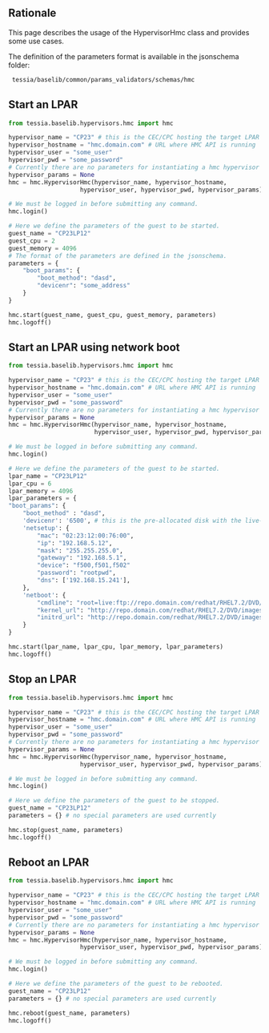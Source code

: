<!--
Copyright 2016, 2017 IBM Corp.

Licensed under the Apache License, Version 2.0 (the "License");
you may not use this file except in compliance with the License.
You may obtain a copy of the License at

   http://www.apache.org/licenses/LICENSE-2.0

Unless required by applicable law or agreed to in writing, software
distributed under the License is distributed on an "AS IS" BASIS,
WITHOUT WARRANTIES OR CONDITIONS OF ANY KIND, either express or implied.
See the License for the specific language governing permissions and
limitations under the License.
-->
## Rationale

This page describes the usage of the HypervisorHmc class and provides some use cases.

The definition of the parameters format is available in the jsonschema folder:

```bash
 tessia/baselib/common/params_validators/schemas/hmc
```

## Start an LPAR

```python
from tessia.baselib.hypervisors.hmc import hmc

hypervisor_name = "CP23" # this is the CEC/CPC hosting the target LPAR
hypervisor_hostname = "hmc.domain.com" # URL where HMC API is running
hypervisor_user = "some_user"
hypervisor_pwd = "some_password"
# Currently there are no parameters for instantiating a hmc hypervisor
hypervisor_params = None
hmc = hmc.HypervisorHmc(hypervisor_name, hypervisor_hostname,
                    hypervisor_user, hypervisor_pwd, hypervisor_params)

# We must be logged in before submitting any command.
hmc.login()

# Here we define the parameters of the guest to be started.
guest_name = "CP23LP12"
guest_cpu = 2
guest_memory = 4096
# The format of the parameters are defined in the jsonschema.
parameters = {
    "boot_params": {
        "boot_method": "dasd",
        "devicenr": "some_address"
    }
}

hmc.start(guest_name, guest_cpu, guest_memory, parameters)
hmc.logoff()
```

## Start an LPAR using network boot

```python
from tessia.baselib.hypervisors.hmc import hmc

hypervisor_name = "CP23" # this is the CEC/CPC hosting the target LPAR
hypervisor_hostname = "hmc.domain.com" # URL where HMC API is running
hypervisor_user = "some_user"
hypervisor_pwd = "some_password"
# Currently there are no parameters for instantiating a hmc hypervisor
hypervisor_params = None
hmc = hmc.HypervisorHmc(hypervisor_name, hypervisor_hostname,
                        hypervisor_user, hypervisor_pwd, hypervisor_params)

# We must be logged in before submitting any command.
hmc.login()

# Here we define the parameters of the guest to be started.
lpar_name = "CP23LP12"
lpar_cpu = 6
lpar_memory = 4096
lpar_parameters = {
"boot_params": {
    "boot_method" : "dasd",
    'devicenr': '6500', # this is the pre-allocated disk with the live-image
    'netsetup': {
        "mac": "02:23:12:00:76:00",
        "ip": "192.168.5.12",
        "mask": "255.255.255.0",
        "gateway": "192.168.5.1",
        "device": "f500,f501,f502"
        "password": "rootpwd",
        "dns": ['192.168.15.241'],
    },
    'netboot': {
        "cmdline": "root=live:ftp://repo.domain.com/redhat/RHEL7.2/DVD/images/install.img ro ramdisk_size=50000 cio_ignore=all,!condev,rd.dasd=0.0.7e2c readonly=0 rd.znet=qeth,0.0.f500,0.0.f501,0.0.f502,layer2=1 ip=192.168.5.12::192.168.5.1:255.255.255.0:cp23lp12:enccw0.0.f500:none nameserver=192.168.15.241 searchdns=domain.com inst.ks=http://installserver.domain.com/ks.file inst.vnc inst.vncpassword=",
        "kernel_url": "http://repo.domain.com/redhat/RHEL7.2/DVD/images/kernel.img",
        "initrd_url": "http://repo.domain.com/redhat/RHEL7.2/DVD/images/initrd.img",
    }
}

hmc.start(lpar_name, lpar_cpu, lpar_memory, lpar_parameters)
hmc.logoff()
```

## Stop an LPAR
```python
from tessia.baselib.hypervisors.hmc import hmc

hypervisor_name = "CP23" # this is the CEC/CPC hosting the target LPAR
hypervisor_hostname = "hmc.domain.com" # URL where HMC API is running
hypervisor_user = "some_user"
hypervisor_pwd = "some_password"
# Currently there are no parameters for instantiating a hmc hypervisor
hypervisor_params = None
hmc = hmc.HypervisorHmc(hypervisor_name, hypervisor_hostname,
                    hypervisor_user, hypervisor_pwd, hypervisor_params)

# We must be logged in before submitting any command.
hmc.login()

# Here we define the parameters of the guest to be stopped.
guest_name = "CP23LP12"
parameters = {} # no special parameters are used currently

hmc.stop(guest_name, parameters)
hmc.logoff()
```
## Reboot an LPAR
```python
from tessia.baselib.hypervisors.hmc import hmc

hypervisor_name = "CP23" # this is the CEC/CPC hosting the target LPAR
hypervisor_hostname = "hmc.domain.com" # URL where HMC API is running
hypervisor_user = "some_user"
hypervisor_pwd = "some_password"
# Currently there are no parameters for instantiating a hmc hypervisor
hypervisor_params = None
hmc = hmc.HypervisorHmc(hypervisor_name, hypervisor_hostname,
                    hypervisor_user, hypervisor_pwd, hypervisor_params)

# We must be logged in before submitting any command.
hmc.login()

# Here we define the parameters of the guest to be rebooted.
guest_name = "CP23LP12"
parameters = {} # no special parameters are used currently

hmc.reboot(guest_name, parameters)
hmc.logoff()
```
